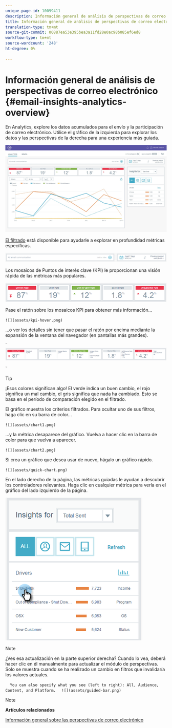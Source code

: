 ```yaml
---
unique-page-id: 10099411
description: Información general de análisis de perspectivas de correo electrónico - Documentos de marketing - Documentación del producto
title: Información general de análisis de perspectivas de correo electrónico
translation-type: tm+mt
source-git-commit: 00887ea53e395bea3a11fd28e0ac98b085ef6ed8
workflow-type: tm+mt
source-wordcount: '248'
ht-degree: 0%

---
```



# Información general de análisis de perspectivas de correo electrónico {#email-insights-analytics-overview}

En Analytics, explore los datos acumulados para el envío y la participación de correo electrónico. Utilice el gráfico de la izquierda para explorar los datos y las perspectivas de la derecha para una experiencia más guiada.

![](assets/emailanalytics-1.jpg)

[El filtrado](filtering-in-email-insights.md) está disponible para ayudarle a explorar en profundidad métricas específicas.

![](assets/filter-field.png)

Los mosaicos de Puntos de interés clave (KPI) le proporcionan una visión rápida de las métricas más populares.

![](assets/kpi.png)

Pase el ratón sobre los mosaicos KPI para obtener más información...

` ![](assets/kpi-hover.png)  
`

...o ver los detalles sin tener que pasar el ratón por encima mediante la expansión de la ventana del navegador (en pantallas más grandes).

` ![](assets/kpi-wide.png)

`

>[!TIP]
>
>¡Esos colores significan algo! El verde indica un buen cambio, el rojo significa un mal cambio, el gris significa que nada ha cambiado. Esto se basa en el período de comparación elegido en el filtrado.

El gráfico muestra los criterios filtrados. Para ocultar uno de sus filtros, haga clic en su barra de color...

` ![](assets/chart1.png)  
`

...y la métrica desaparece del gráfico. Vuelva a hacer clic en la barra de color para que vuelva a aparecer.

` ![](assets/chart2.png)  
`

Si crea un gráfico que desea usar de nuevo, hágalo un gráfico [](email-insights-quick-charts.md)rápido.

` ![](assets/quick-chart.png)  
`

En el lado derecho de la página, las métricas guiadas le ayudan a descubrir los controladores relevantes. Haga clic en cualquier métrica para verla en el gráfico del lado izquierdo de la página.

![](assets/guided-metrics-ps.png)

>[!NOTE]
>
>¿Ves esa actualización en la parte superior derecha? Cuando lo vea, deberá hacer clic en él manualmente para actualizar el módulo de perspectivas. Solo se muestra cuando se ha realizado un cambio en filtros que invalidaría los valores actuales.

`  
You can also specify what you see (left to right): All, Audience, Content, and Platform.  
`  ` ![](assets/guided-bar.png)  
`

>[!NOTE]
>
>**Artículos relacionados**
>
>[Información general sobre las perspectivas de correo electrónico](email-insights-sends-overview.md)

